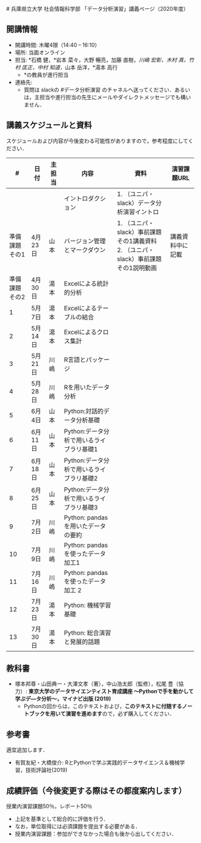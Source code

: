 \# 兵庫県立大学 社会情報科学部 「データ分析演習」講義ページ（2020年度）

## 開講情報
- 開講時間: 木曜4限（14:40 – 16:10）
- 場所: 当面オンライン
- 担当: *⽯橋 健，*岩本 菜々，⼤野 暢亮，加藤 直樹，*川嶋 宏彰，⽊村 真，⽵村 匡正，中村 知道，*⼭本 岳洋，*湯本 ⾼⾏
  - *の教員が進行担当
- 連絡先:
  - 質問は slackの #データ分析演習 のチャネルへ送ってください．あるいは，主担当や進行担当の先生にメールやダイレクトメッセージでも構いません．

## 講義スケジュールと資料
スケジュールおよび内容が今後変わる可能性がありますので，参考程度にしてください．

| #             | 日付    | 主担当 | 内容                                     | 資料                                                                                   | 演習課題URL      |
|---------------|---------|--------|------------------------------------------|----------------------------------------------------------------------------------------|------------------|
|               |         |        | イントロダクション                       | 1. （ユニパ・slack）データ分析演習イントロ                                             |                  |
| 準備課題その1 | 4月23日 | 山本   | バージョン管理とマークダウン             | 1. （ユニパ・slack）事前課題その1講義資料<br>2. （ユニパ・slack）事前課題その1説明動画 | 講義資料中に記載 |
| 準備課題その2 | 4月30日 | 湯本   | Excelによる統計的分析                    |                                                                                        |                  |
| 1             | 5月7日  | 湯本   | Excelによるテーブルの結合                |                                                                                        |                  |
| 2             | 5月14日 | 湯本   | Excelによるクロス集計                    |                                                                                        |                  |
| 3             | 5月21日 | 川嶋   | R⾔語とパッケージ                        |                                                                                        |                  |
| 4             | 5月28日 | 川嶋   | Rを⽤いたデータ分析                      |                                                                                        |                  |
| 5             | 6月4日  | 山本   | Python:対話的データ分析基礎              |                                                                                        |                  |
| 6             | 6月11日 | 山本   | Python:データ分析で⽤いるライブラリ基礎1 |                                                                                        |                  |
| 7             | 6月18日 | 山本   | Python:データ分析で⽤いるライブラリ基礎2 |                                                                                        |                  |
| 8             | 6月25日 | 山本   | Python:データ分析で⽤いるライブラリ基礎3 |                                                                                        |                  |
| 9             | 7月2日  | 川嶋   | Python: pandasを⽤いたデータの要約       |                                                                                        |                  |
| 10            | 7月9日  | 川嶋   | Python: pandasを使ったデータ加⼯1        |                                                                                        |                  |
| 11            | 7月16日 | 川嶋   | Python: pandasを使ったデータ加⼯ 2       |                                                                                        |                  |
| 12            | 7月23日 | 湯本   | Python: 機械学習基礎                     |                                                                                        |                  |
| 13            | 7月30日 | 湯本   | Python: 総合演習と発展的話題             |                                                                                        |                  |



## 教科書
- 塚本邦尊・⼭⽥典⼀・⼤澤⽂孝（著），中⼭浩太郎（監修），松尾 豊（協⼒）: **東京⼤学のデータサイエンティスト育成講座 〜Pythonで⼿を動かして学ぶデ―タ分析〜，マイナビ出版 (2019)**
  - Pythonの回からは，このテキストおよび，**このテキストに付随するノートブックを用いて演習を進めます**ので，必ず購入してください．

## 参考書
適宜追加します．
- 有賀友紀・⼤橋俊介: RとPythonで学ぶ実践的データサイエンス＆機械学習，技術評論社(2019)


## 成績評価（今後変更する際はその都度案内します）
授業内演習課題50％，レポート50％
- 上記を基準として総合的に評価を⾏う．
- なお，単位取得には必須課題を提出する必要がある．
- 授業内演習課題：参加ができなかった場合も後から出してください．
